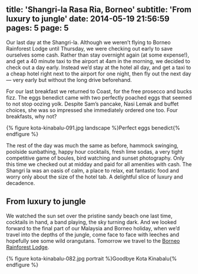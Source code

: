 title: 'Shangri-la Rasa Ria, Borneo'
subtitle: 'From luxury to jungle'
date: 2014-05-19 21:56:59
pages: 5
page: 5
---

Our last day at the Shangri-la. Although we weren’t flying to Borneo Rainforest Lodge until Thursday, we were checking out early to save ourselves some cash. Rather than stay overnight again (at some expense!), and get a 40 minute taxi to the airport at 4am in the morning, we decided to check out a day early. Instead we’d stay at the hotel all day, and get a taxi to a cheap hotel right next to the airport for one night, then fly out the next day — very early but without the long drive beforehand.

For our last breakfast we returned to Coast, for the free prosecco and bucks fizz. The eggs benedict came with two perfectly poached eggs that seemed to not stop oozing yolk. Despite Sam’s pancake, Nasi Lemak and buffet choices, she was so impressed she immediately ordered one too. Four breakfasts, why not?

{% figure kota-kinabalu-091.jpg landscape %}Perfect eggs benedict{% endfigure %}

The rest of the day was much the same as before, hammock swinging, poolside sunbathing, happy hour cocktails, fresh lime sodas, a very tight competitive game of boules, bird watching and sunset photography. Only this time we checked out at midday and paid for all amenities with cash. The Shangri la was an oasis of calm, a place to relax, eat fantastic food and worry only about the size of the hotel tab. A delightful slice of luxury and decadence.

## From luxury to jungle

We watched the sun set over the pristine sandy beach one last time, cocktails in hand, a band playing, the sky turning dark. And we looked forward to the final part of our Malaysia and Borneo holiday, when we’d travel into the depths of the jungle, come face to face with leeches and hopefully see some wild orangutans. Tomorrow we travel to the [Borneo Rainforest Lodge](/2014/05/borneo-rainforest-lodge/ "Borneo Rainforest Lodge").

{% figure kota-kinabalu-082.jpg portrait %}Goodbye Kota Kinabalu{% endfigure %}
